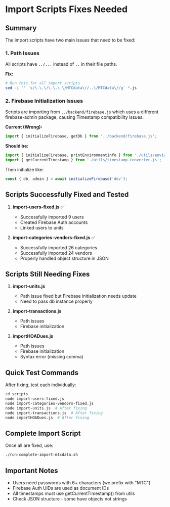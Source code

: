 # Import Scripts Fixes Needed

## Summary
The import scripts have two main issues that need to be fixed:

### 1. Path Issues
All scripts have `../...` instead of `..` in their file paths.

**Fix:**
```bash
# Run this for all import scripts
sed -i '' 's/\.\.\/\.\.\.\/MTCdata\//..\/MTCdata\//g' *.js
```

### 2. Firebase Initialization Issues
Scripts are importing from `../backend/firebase.js` which uses a different firebase-admin package, causing Timestamp compatibility issues.

**Current (Wrong):**
```javascript
import { initializeFirebase, getDb } from '../backend/firebase.js';
```

**Should be:**
```javascript
import { initializeFirebase, printEnvironmentInfo } from './utils/environment-config.js';
import { getCurrentTimestamp } from './utils/timestamp-converter.js';
```

Then initialize like:
```javascript
const { db, admin } = await initializeFirebase('dev');
```

## Scripts Successfully Fixed and Tested

1. **import-users-fixed.js** ✅
   - Successfully imported 9 users
   - Created Firebase Auth accounts
   - Linked users to units

2. **import-categories-vendors-fixed.js** ✅
   - Successfully imported 26 categories
   - Successfully imported 24 vendors
   - Properly handled object structure in JSON

## Scripts Still Needing Fixes

1. **import-units.js**
   - Path issue fixed but Firebase initialization needs update
   - Need to pass db instance properly

2. **import-transactions.js**
   - Path issues
   - Firebase initialization

3. **importHOADues.js**
   - Path issues
   - Firebase initialization
   - Syntax error (missing comma)

## Quick Test Commands

After fixing, test each individually:
```bash
cd scripts
node import-users-fixed.js
node import-categories-vendors-fixed.js
node import-units.js  # After fixing
node import-transactions.js  # After fixing
node importHOADues.js  # After fixing
```

## Complete Import Script

Once all are fixed, use:
```bash
./run-complete-import-mtcdata.sh
```

## Important Notes

- Users need passwords with 6+ characters (we prefix with "MTC")
- Firebase Auth UIDs are used as document IDs
- All timestamps must use getCurrentTimestamp() from utils
- Check JSON structure - some have objects not strings